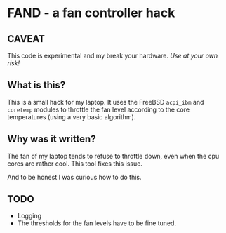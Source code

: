 FAND - a fan controller hack
============================

CAVEAT
------

This code is experimental and my break your hardware. *Use at your own risk!*

What is this?
-------------

This is a small hack for my laptop. It uses the FreeBSD `acpi_ibm` and
`coretemp` modules to throttle the fan level according to the core temperatures
(using a very basic algorithm).

Why was it written?
-------------------

The fan of my laptop tends to refuse to throttle down, even when the cpu cores
are rather cool. This tool fixes this issue.

And to be honest I was curious how to do this.

TODO
----

 * Logging
 * The thresholds for the fan levels have to be fine tuned.
